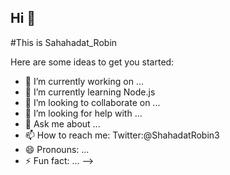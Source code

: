 ## Hi 👋
#This is Sahahadat_Robin

Here are some ideas to get you started:

- 🔭 I’m currently working on ...
- 🌱 I’m currently learning Node.js
- 👯 I’m looking to collaborate on ...
- 🤔 I’m looking for help with ...
- 💬 Ask me about ...
- 📫 How to reach me: Twitter:@ShahadatRobin3
- 😄 Pronouns: ...
- ⚡ Fun fact: ...
-->
